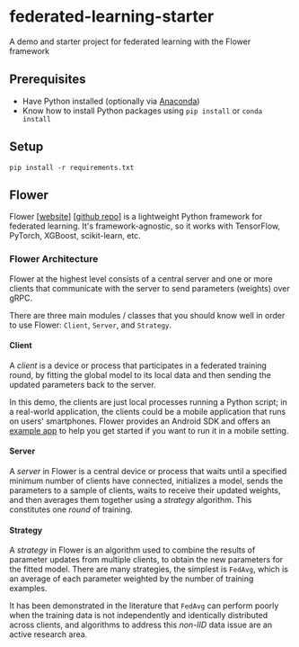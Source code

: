# federated-learning-starter

A demo and starter project for federated learning with the Flower framework

## Prerequisites

- Have Python installed (optionally via [Anaconda](https://www.anaconda.com/products/distribution))
- Know how to install Python packages using `pip install` or `conda install`

## Setup

`pip install -r requirements.txt`

## Flower

Flower [[website](https://flower.dev/)]
[[github repo](https://github.com/adap/flower)] is a lightweight Python
framework for federated learning. It's framework-agnostic, so it works with
TensorFlow, PyTorch, XGBoost, scikit-learn, etc.

### Flower Architecture

Flower at the highest level consists of a central server and one or more clients
that communicate with the server to send parameters (weights) over gRPC.

There are three main modules / classes that you should know well in order to use
Flower: `Client`, `Server`, and `Strategy`.

#### Client

A _client_ is a device or process that participates in a federated training
round, by fitting the global model to its local data and then sending the
updated parameters back to the server.

In this demo, the clients are just local processes running a Python script; in a
real-world application, the clients could be a mobile application that runs on
users' smartphones. Flower provides an Android SDK and offers an
[example app](https://github.com/adap/flower/tree/main/examples/android) to help
you get started if you want to run it in a mobile setting.

#### Server

A _server_ in Flower is a central device or process that waits until a specified
minimum number of clients have connected, initializes a model, sends the
parameters to a sample of clients, waits to receive their updated weights, and
then averages them together using a _strategy_ algorithm. This constitutes one
_round_ of training.

#### Strategy

A _strategy_ in Flower is an algorithm used to combine the results of parameter
updates from multiple clients, to obtain the new parameters for the fitted
model. There are many strategies, the simplest is `FedAvg`, which is an average
of each parameter weighted by the number of training examples.

It has been demonstrated in the literature that `FedAvg` can perform poorly when
the training data is not independently and identically distributed across
clients, and algorithms to address this _non-IID_ data issue are an active
research area.

